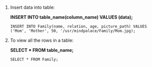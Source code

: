 1) Insert data into table:

    **INSERT INTO table_name(column_name) VALUES (data);**

    ```INSERT INTO Family(name, relation, age, picture_path) VALUES ('Mom', 'Mother', 50, '/usr/mindpalace/Family/Mom.jpg);```

2) To view all the rows in a table:

    **SELECT * FROM table_name;**

    ```SELECT * FROM Family;```
